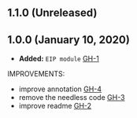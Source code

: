 ## 1.1.0 (Unreleased)
## 1.0.0 (January 10, 2020)

- **Added:** `EIP module` [GH-1](https://github.com/terraform-alicloud-modules/terraform-alicloud-eip/pull/1)

IMPROVEMENTS:

- improve annotation [GH-4](https://github.com/terraform-alicloud-modules/terraform-alicloud-eip/pull/4)
- remove the needless code [GH-3](https://github.com/terraform-alicloud-modules/terraform-alicloud-eip/pull/3)
- improve readme [GH-2](https://github.com/terraform-alicloud-modules/terraform-alicloud-eip/pull/2)